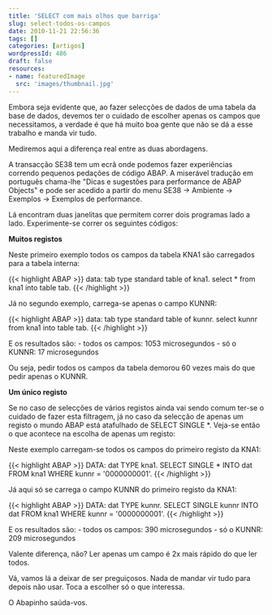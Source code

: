 ```yaml
---
title: 'SELECT com mais olhos que barriga'
slug: select-todos-os-campos
date: 2010-11-21 22:56:36
tags: []
categories: [artigos]
wordpressId: 486
draft: false
resources:
- name: featuredImage
  src: 'images/thumbnail.jpg'
---
```

Embora seja evidente que, ao fazer selecções de dados de uma tabela da base de dados, devemos ter o cuidado de escolher apenas os campos que necessitamos, a verdade é que há muito boa gente que não se dá a esse trabalho e manda vir tudo.

Mediremos aqui a diferença real entre as duas abordagens.

<!--more-->

A transacção SE38 tem um ecrã onde podemos fazer experiências correndo pequenos pedações de código ABAP. A miserável tradução em português chama-lhe "Dicas e sugestões para performance de ABAP Objects" e pode ser acedido a partir do menu SE38 -> Ambiente -> Exemplos -> Exemplos de performance.

Lá encontram duas janelitas que permitem correr dois programas lado a lado. Experimente-se correr os seguintes códigos:

**Muitos registos**

Neste primeiro exemplo todos os campos da tabela KNA1 são carregados para a tabela interna:

{{< highlight ABAP >}}
data: tab type standard table of kna1.
select * from kna1 into table tab.
{{< /highlight >}}

Já no segundo exemplo, carrega-se apenas o campo KUNNR:

{{< highlight ABAP >}}
data: tab type standard table of kunnr.
select kunnr from kna1 into table tab.
{{< /highlight >}}

E os resultados são:
\- todos os campos: 1053 microsegundos
\- só o KUNNR: 17 microsegundos

Ou seja, pedir todos os campos da tabela demorou 60 vezes mais do que pedir apenas o KUNNR.

**Um único registo**

Se no caso de selecções de vários registos ainda vai sendo comum ter-se o cuidado de fazer esta filtragem, já no caso da selecção de apenas um registo o mundo ABAP está atafulhado de SELECT SINGLE *. Veja-se então o que acontece na escolha de apenas um registo:

Neste exemplo carregam-se todos os campos do primeiro registo da KNA1:

{{< highlight ABAP >}}
DATA: dat TYPE kna1.
SELECT SINGLE * INTO dat FROM kna1 WHERE kunnr = '0000000001'.
{{< /highlight >}}

Já aqui só se carrega o campo KUNNR do primeiro registo da KNA1:

{{< highlight ABAP >}}
DATA: dat TYPE kunnr.
SELECT SINGLE kunnr INTO dat FROM kna1 WHERE kunnr = '0000000001'.
{{< /highlight >}}

E os resultados são:
\- todos os campos: 390 microsegundos
\- só o KUNNR: 209 microsegundos

Valente diferença, não? Ler apenas um campo é 2x mais rápido do que ler todos.

Vá, vamos lá a deixar de ser preguiçosos. Nada de mandar vir tudo para depois não usar. Toca a escolher só o que interessa.

O Abapinho saúda-vos.
